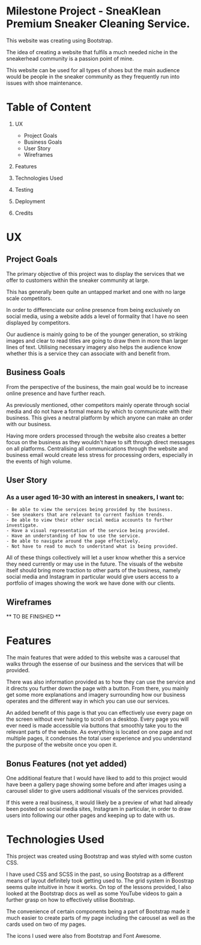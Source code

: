 # Milestone Project - SneaKlean Premium Sneaker Cleaning Service.

This website was creating using Bootstrap.

The idea of creating a website that fulfils a much needed niche in the sneakerhead community is a passion point of mine.

This website can be used for all types of shoes but the main audience would be people in the sneaker community as they frequently run into issues with shoe maintenance.

# Table of Content

1. UX

   - Project Goals
   - Business Goals
   - User Story
   - Wireframes

2. Features
3. Technologies Used
4. Testing
5. Deployment
6. Credits

# UX

## Project Goals

The primary objective of this project was to display the services that we offer to customers within the sneaker community at large.

This has generally been quite an untapped market and one with no large scale competitors.

In order to differenciate our online presence from being exclusively on social media, using a website adds a level of formality that I have no seen displayed by competitors.

Our audience is mainly going to be of the younger generation, so striking images and clear to read titles are going to draw them in more than larger lines of text. Utilising necessary imagery also helps the audience know whether this is a service they can associate with and benefit from.

## Business Goals

From the perspective of the business, the main goal would be to increase online presence and have further reach.

As previously mentioned, other competitors mainly operate through social media and do not have a formal means by which to communicate with their business. This gives a neutral platform by which anyone can make an order with our business.

Having more orders processed through the website also creates a better focus on the business as they wouldn't have to sift through direct messages on all platforms. Centralising all communications through the website and business email would create less stress for processing orders, especially in the events of high volume.

## User Story

### As a user aged 16-30 with an interest in sneakers, I want to:

    - Be able to view the services being provided by the business.
    - See sneakers that are relevant to current fashion trends.
    - Be able to view their other social media accounts to further investigate.
    - Have a visual representation of the service being provided.
    - Have an understanding of how to use the service.
    - Be able to navigate around the page effectively.
    - Not have to read to much to understand what is being provided.

All of these things collectively will let a user know whether this a service they need currently or may use in the future.
The visuals of the website itself should bring more traction to other parts of the business, namely social media and Instagram in particular would give users access to a portfolio of images showing the work we have done with our clients.

## Wireframes

** TO BE FINISHED **

# Features

The main features that were added to this website was a carousel that walks through the essense of our business and the services that will be provided.

There was also information provided as to how they can use the service and it directs you further down the page with a button.
From there, you mainly get some more explanations and imagery surrounding how our business operates and the different way in which you can use our services.

An added benefit of this page is that you can effectively use every page on the screen without ever having to scroll on a desktop.
Every page you will ever need is made accessible via buttons that smoothly take you to the relevant parts of the website.
As everything is located on one page and not multiple pages, it condenses the total user experience and you understand the purpose of the website once you open it.

## Bonus Features (not yet added)

One additional feature that I would have liked to add to this project would have been a gallery page showing some before and after images using a carousel slider to give users additional visuals of the services provided.

If this were a real business, it would likely be a preview of what had already been posted on social media sites, Instagram in particular, in order to draw users into following our other pages and keeping up to date with us.

# Technologies Used

This project was created using Bootstrap and was styled with some custon CSS.

I have used CSS and SCSS in the past, so using Bootstrap as a different means of layout definitely took getting used to. The grid system in Boostrap seems quite intuitive in how it works. On top of the lessons provided, I also looked at the Bootstrap docs as well as some YouTube videos to gain a further grasp on how to effectively utilise Bootstrap.

The convenience of certain components being a part of Bootstrap made it much easier to create parts of my page including the carousel as well as the cards used on two of my pages.

The icons I used were also from Bootstrap and Font Awesome.

